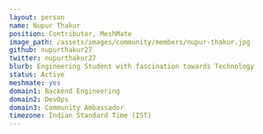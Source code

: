 ```yaml
---
layout: person
name: Nupur Thakur
position: Contributor, MeshMate
image_path: /assets/images/community/members/nupur-thakur.jpg
github: nupurthakur27
twitter: nupurthakur27
blurb: Engineering Student with fascination towards Technology
status: Active
meshmate: yes
domain1: Backend Engineering
domain2: DevOps
domain3: Community Ambassador
timezone: Indian Standard Time (IST)
---
```

